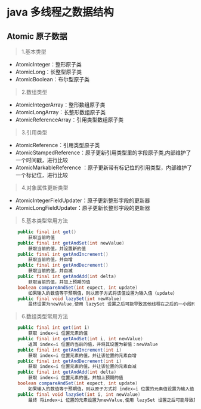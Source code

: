 # java 多线程之数据结构

## Atomic 原子数据

>1.基本类型
* AtomicInteger：整形原子类
* AtomicLong：长整型原子类
* AtomicBoolean：布尔型原子类

>2.数组类型
* AtomicIntegerArray：整形数组原子类
* AtomicLongArray：长整形数组原子类
* AtomicReferenceArray：引用类型数组原子类

>3.引用类型
* AtomicReference：引用类型原子类
* AtomicStampedReference：原子更新引用类型里的字段原子类,内部维护了一个时间戳，进行比较
* AtomicMarkableReference ：原子更新带有标记位的引用类型，内部维护了一个标记位，进行比较

>4.对象属性更新类型
* AtomicIntegerFieldUpdater：原子更新整形字段的更新器
* AtomicLongFieldUpdater：原子更新长整形字段的更新器

>5.基本类型常用方法

``` java
    public final int get() 
        获取当前的值
    public final int getAndSet(int newValue)
        获取当前的值，并设置新的值
    public final int getAndIncrement()
        获取当前的值，并自增
    public final int getAndDecrement()
        获取当前的值，并自减
    public final int getAndAdd(int delta)
        获取当前的值，并加上预期的值
    boolean compareAndSet(int expect, int update)
        如果输入的数值等于预期值，则以原子方式将该值设置为输入值（update）
    public final void lazySet(int newValue)
        最终设置为newValue,使用 lazySet 设置之后可能导致其他线程在之后的一小段时间内还是可以读到旧的值。
``` 

>6.数组类型常用方法

``` java
    public final int get(int i)
        获取 index=i 位置元素的值
    public final int getAndSet(int i, int newValue)
        返回 index=i 位置的当前的值，并将其设置为新值：newValue
    public final int getAndIncrement(int i)
        获取 index=i 位置元素的值，并让该位置的元素自增
    public final int getAndDecrement(int i) 
        获取 index=i 位置元素的值，并让该位置的元素自减
    public final int getAndAdd(int delta)
        获取 index=i 位置元素的值，并加上预期的值
    boolean compareAndSet(int expect, int update)
        如果输入的数值等于预期值，则以原子方式将 index=i 位置的元素值设置为输入值（update）
    public final void lazySet(int i, int newValue)
        最终 将index=i 位置的元素设置为newValue,使用 lazySet 设置之后可能导致其他线程在之后的一小段时间内还是可以读到旧的值。
```